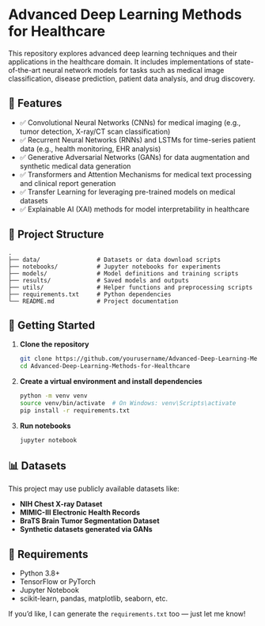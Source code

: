 # Advanced Deep Learning Methods for Healthcare

This repository explores advanced deep learning techniques and their applications in the healthcare domain. It includes implementations of state-of-the-art neural network models for tasks such as medical image classification, disease prediction, patient data analysis, and drug discovery.

## 📌 Features

* ✅ Convolutional Neural Networks (CNNs) for medical imaging (e.g., tumor detection, X-ray/CT scan classification)
* ✅ Recurrent Neural Networks (RNNs) and LSTMs for time-series patient data (e.g., health monitoring, EHR analysis)
* ✅ Generative Adversarial Networks (GANs) for data augmentation and synthetic medical data generation
* ✅ Transformers and Attention Mechanisms for medical text processing and clinical report generation
* ✅ Transfer Learning for leveraging pre-trained models on medical datasets
* ✅ Explainable AI (XAI) methods for model interpretability in healthcare

## 📂 Project Structure

```
.
├── data/                # Datasets or data download scripts
├── notebooks/           # Jupyter notebooks for experiments
├── models/              # Model definitions and training scripts
├── results/             # Saved models and outputs
├── utils/               # Helper functions and preprocessing scripts
├── requirements.txt     # Python dependencies
└── README.md            # Project documentation
```

## 🚀 Getting Started

1. **Clone the repository**

   ```bash
   git clone https://github.com/yourusername/Advanced-Deep-Learning-Methods-for-Healthcare.git
   cd Advanced-Deep-Learning-Methods-for-Healthcare
   ```

2. **Create a virtual environment and install dependencies**

   ```bash
   python -m venv venv
   source venv/bin/activate  # On Windows: venv\Scripts\activate
   pip install -r requirements.txt
   ```

3. **Run notebooks**

   ```bash
   jupyter notebook
   ```

## 📊 Datasets

This project may use publicly available datasets like:

* **NIH Chest X-ray Dataset**
* **MIMIC-III Electronic Health Records**
* **BraTS Brain Tumor Segmentation Dataset**
* **Synthetic datasets generated via GANs**

## 🧩 Requirements

* Python 3.8+
* TensorFlow or PyTorch
* Jupyter Notebook
* scikit-learn, pandas, matplotlib, seaborn, etc.

If you’d like, I can generate the `requirements.txt` too — just let me know!
